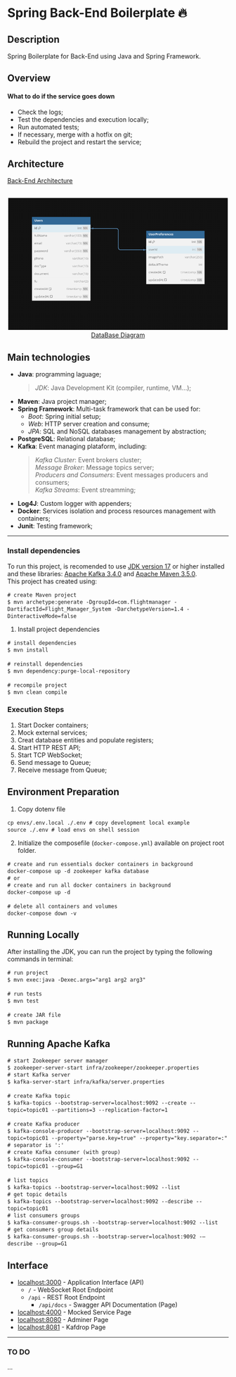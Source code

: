 # Spring Back-End Boilerplate :fire:

## Description

Spring Boilerplate for Back-End using Java and Spring Framework.

## Overview

#### What to do if the service goes down

- Check the logs;
- Test the dependencies and execution locally;
- Run automated tests;
- If necessary, merge with a hotfix on git;
- Rebuild the project and restart the service;

## Architecture

[Back-End Architecture](https://google.com)  

<div align='center'>
	<br>
	<a href='https://dbdiagram.io/d/6338e5857b3d2034ff03a8c4'>
	<img src='./docs/img/database.png' alt='db diagram' height='300hv' width='500wv'>
	<br>
	DataBase Diagram
	</a>
</div>

## Main technologies

- **Java**: programming laguage;
	> _JDK_: Java Development Kit (compiler, runtime, VM...);  
- **Maven**: Java project manager;
- **Spring Framework**: Multi-task framework that can be used for:
	* _Boot_: Spring initial setup;
	* _Web_: HTTP server creation and consume;
	* _JPA_: SQL and NoSQL databases management by abstraction;
- **PostgreSQL**: Relational database;
- **Kafka**: Event managing plataform, including:
	> _Kafka Cluster_: Event brokers cluster;  
	> _Message Broker_: Message topics server;  
	> _Producers and Consumers_: Event messages producers and consumers;  
	> _Kafka Streams_: Event streamming;  
- **Log4J**: Custom logger with appenders;
- **Docker**: Services isolation and process resources management with containers;
- **Junit**: Testing framework;

---

### Install dependencies

To run this project, is recomended to use [JDK version 17](https://www.oracle.com/java/technologies/javase/jdk17-archive-downloads.html) or higher installed and these libraries: [Apache Kafka 3.4.0](https://downloads.apache.org/kafka/3.4.0/RELEASE_NOTES.html) and [Apache Maven 3.5.0](https://maven.apache.org/docs/3.5.0/release-notes.html).  
This project has created using:  
```shell
# create Maven project
$ mvn archetype:generate -DgroupId=com.flightmanager -DartifactId=Flight_Manager_System -DarchetypeVersion=1.4 -DinteractiveMode=false
```

1. Install project dependencies  
```shell
# install dependencies
$ mvn install

# reinstall dependencies
$ mvn dependency:purge-local-repository

# recompile project
$ mvn clean compile
```

### Execution Steps

1. Start Docker containers;
1. Mock external services;
1. Creat database entities and populate registers;
1. Start HTTP REST API;
1. Start TCP WebSocket;
1. Send message to Queue;
1. Receive message from Queue;

## Environment Preparation

1. Copy dotenv file  
```shell
cp envs/.env.local ./.env # copy development local example
source ./.env # load envs on shell session
```

2. Initialize the composefile (`docker-compose.yml`) available on project root folder.

```shell
# create and run essentials docker containers in background
docker-compose up -d zookeeper kafka database
# or
# create and run all docker containers in background
docker-compose up -d

# delete all containers and volumes
docker-compose down -v
```

## Running Locally

After installing the JDK, you can run the project by typing the following commands in terminal:  

```shell
# run project
$ mvn exec:java -Dexec.args="arg1 arg2 arg3"

# run tests
$ mvn test

# create JAR file
$ mvn package
```

## Running Apache Kafka

```shell
# start Zookeeper server manager
$ zookeeper-server-start infra/zookeeper/zookeeper.properties
# start Kafka server
$ kafka-server-start infra/kafka/server.properties

# create Kafka topic
$ kafka-topics --bootstrap-server=localhost:9092 --create --topic=topic01 --partitions=3 --replication-factor=1

# create Kafka producer
$ kafka-console-producer --bootstrap-server=localhost:9092 --topic=topic01 --property="parse.key=true" --property="key.separator=:" # separator is ':'
# create Kafka consumer (with group)
$ kafka-console-consumer --bootstrap-server=localhost:9092 --topic=topic01 --group=G1

# list topics
$ kafka-topics --bootstrap-server=localhost:9092 --list
# get topic details
$ kafka-topics --bootstrap-server=localhost:9092 --describe --topic=topic01
# list consumers groups
$ kafka-consumer-groups.sh --bootstrap-server=localhost:9092 --list
# get consumers group details
$ kafka-consumer-groups.sh --bootstrap-server=localhost:9092 -—describe --group=G1
```

## Interface

- [localhost:3000](http://localhost:3000/) - Application Interface (API)  
	* `/` - WebSocket Root Endpoint
	* `/api` - REST Root Endpoint
		- `/api/docs` - Swagger API Documentation (Page)
- [localhost:4000](http://localhost:4000/) - Mocked Service Page  
- [localhost:8080](http://localhost:8080/) - Adminer Page  
- [localhost:8081](http://localhost:8081/) - Kafdrop Page  

___

### TO DO

...
